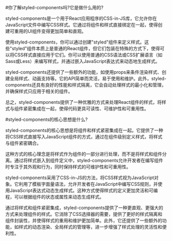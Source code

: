 #你了解styled-components吗?它是做什么用的?

styled-components是一个用于React应用程序的CSS-in-JS库，它允许你在JavaScript文件中编写CSS样式。它通过将组件和样式直接绑定在一起，使得创建可重用的UI组件变得更加简单和直观。

使用styled-components，你可以通过创建"styled"组件来定义样式。这些"styled"组件本质上是普通的React组件，但它们包装在特殊的方式下，使得可以将CSS样式直接应用于它们。你可以使用普通的CSS语法或CSS扩展语言（如Sass或Less）来编写样式，并通过嵌入JavaScript表达式来动态地生成样式。

styled-components还提供了一些额外的功能，如使用props来条件渲染样式、创建全局样式、动画支持等。它的API简单而灵活，易于使用和维护。此外，styled-components还具有良好的性能和样式隔离，它会自动处理样式的最小化和管理，并确保样式只应用于相关的组件。

总之，styled-components提供了一种优雅的方式来处理React组件的样式，将样式与组件紧密集成在一起，使得代码更具可读性、可维护性和可重用性。


#styled-components的核心思想是什么?

styled-components的核心思想是将组件和样式紧密集成在一起。它提供了一种将CSS样式直接写入JavaScript组件的方式，通过在组件级别定义样式，将样式与组件紧密耦合。

这种方式的核心理念是将样式作为组件的一部分进行处理，而不是将样式和组件分离。通过将样式嵌入到组件定义中，styled-components允许开发者在编写组件时专注于其外观和行为，同时保持样式的可维护性和可重用性。

styled-components采用了CSS-in-JS的方法，将CSS样式视为JavaScript对象。它利用了模板字面量语法，允许开发者在JavaScript中编写CSS规则，并使用JavaScript表达式动态生成样式。这种方式使得样式的定义更加灵活和可编程，可以根据组件的状态或属性来动态生成样式。

通过将样式和组件紧密集成，styled-components提供了一种更直观、更强大的方式来处理组件的样式。它消除了CSS选择器的需要，提供了更好的样式隔离和组件封装性，并使得样式的重用和维护更加简单。此外，它还提供了一些额外的功能，如样式的动态渲染、全局样式的管理等，进一步增强了样式处理的灵活性和便利性。

